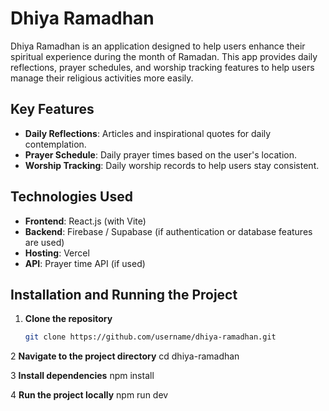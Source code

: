 # Dhiya Ramadhan

Dhiya Ramadhan is an application designed to help users enhance their spiritual experience during the month of Ramadan. This app provides daily reflections, prayer schedules, and worship tracking features to help users manage their religious activities more easily.

## Key Features
- **Daily Reflections**: Articles and inspirational quotes for daily contemplation.
- **Prayer Schedule**: Daily prayer times based on the user's location.
- **Worship Tracking**: Daily worship records to help users stay consistent.

## Technologies Used
- **Frontend**: React.js (with Vite)
- **Backend**: Firebase / Supabase (if authentication or database features are used)
- **Hosting**: Vercel
- **API**: Prayer time API (if used)

## Installation and Running the Project
1. **Clone the repository**
   ```sh
   git clone https://github.com/username/dhiya-ramadhan.git
2  **Navigate to the project directory**
   cd dhiya-ramadhan
   
3  **Install dependencies**
    npm install


4  **Run the project locally**
    npm run dev



